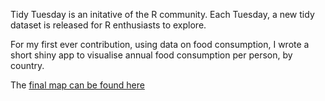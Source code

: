 Tidy Tuesday is an initative of the R community. Each Tuesday, a new tidy dataset is released for R enthusiasts to explore.

For my first ever contribution, using data on food consumption, I wrote a short shiny app to visualise annual food consumption per person, by country.

The [final map can be found here](https://bsuthersan.shinyapps.io/world_map/)
